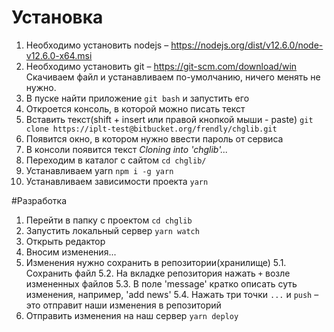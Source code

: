 # Установка
1. Необходимо установить nodejs – https://nodejs.org/dist/v12.6.0/node-v12.6.0-x64.msi
2. Необходимо установить git – https://git-scm.com/download/win
Скачиваем файл и устанавливаем по-умолчанию, ничего менять не нужно.
3. В пуске найти приложение `git bash` и запустить его
4. Откроется консоль, в которой можно писать текст
5. Вставить текст(shift + insert или правой кнопкой мыши - paste) `git clone https://iplt-test@bitbucket.org/frendly/chglib.git`
6. Появится окно, в котором нужно ввести пароль от сервиса
7. В консоли появится текст _Cloning into 'chglib'..._
8. Переходим в каталог с сайтом `cd chglib/`
9. Устанавливаем yarn `npm i -g yarn`
9. Устанавливаем зависимости проекта `yarn`

#Разработка
1. Перейти в папку с проектом `cd chglib`
2. Запустить локальный сервер `yarn watch`
3. Открыть редактор
4. Вносим изменения...
5. Изменения нужно сохранить в репозитории(хранилище)
  5.1. Сохранить файл
  5.2. На вкладке репозитория нажать `+` возле измененных файлов
  5.3. В поле 'message' кратко описать суть изменения, например, 'add news'
  5.4. Нажать три точки `...` и `push` – это отправит наши изменения в репозиторий
6. Отправить изменения на наш сервер `yarn deploy`